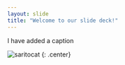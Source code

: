 ```yaml
---
layout: slide
title: "Welcome to our slide deck!"
---
```


I have added a caption

![saritocat](https://octodex.github.com/images/saritocat.png)
{: .center}
